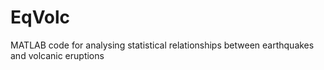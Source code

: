 # EqVolc
MATLAB code for analysing statistical relationships between earthquakes and volcanic eruptions
